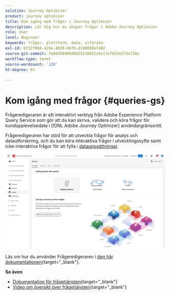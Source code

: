 ```yaml
---
solution: Journey Optimizer
product: journey optimizer
title: Kom igång med frågor i Journey Optimizer
description: Lär dig hur du skapar frågor i Adobe Journey Optimizer
role: User
level: Beginner
keywords: frågor, plattform, data, utforska
exl-id: 6f32f068-429a-4039-bb76-d190069e7402
source-git-commit: 7e66450900d0625530025c6e17ef037e27da728e
workflow-type: tm+mt
source-wordcount: '120'
ht-degree: 6%

---
```


# Kom igång med frågor {#queries-gs}

Frågeredigeraren är ett interaktivt verktyg från Adobe Experience Platform Query Service som gör att du kan skriva, validera och köra frågor för kundupplevelsedata i [!DNL Adobe Journey Optimizer] användargränssnitt.

Frågeredigeraren har stöd för att utveckla frågor för analys och datautforskning, och du kan köra interaktiva frågor i utvecklingssyfte samt icke-interaktiva frågor för att fylla i [datauppsättningar](get-started-datasets.md).

![](assets/queries-home.png)

Läs om hur du använder Frågeredigeraren i [den här dokumentationen](https://experienceleague.adobe.com/docs/experience-platform/query/ui/user-guide.html){target="_blank"}.

**Se även**

* [Dokumentation för frågetjänsten](https://experienceleague.adobe.com/docs/experience-platform/query/home.html?lang=sv){target="_blank"}
* [Video om översikt över frågetjänsten](https://experienceleague.adobe.com/docs/platform-learn/tutorials/queries/understanding-query-service.html){target="_blank"}
